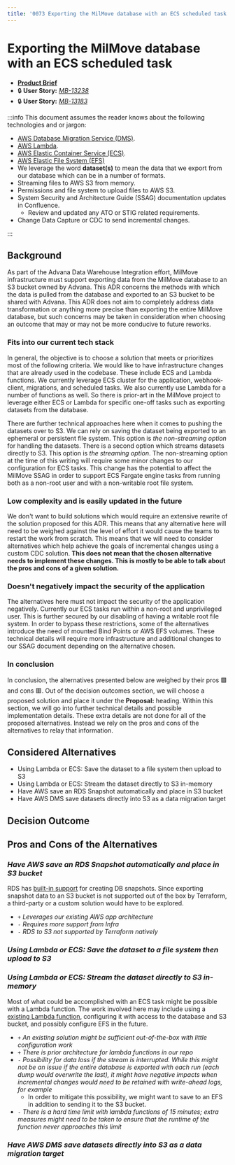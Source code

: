```yaml
---
title: '0073 Exporting the MilMove database with an ECS scheduled task'
---
```


# Exporting the MilMove database with an ECS scheduled task

- [**Product Brief**](https://dp3.atlassian.net/wiki/spaces/MT/pages/1802797074/Advana+Data+Warehouse+Integration)
- 🔒 **User Story:** [_MB-13238_](https://dp3.atlassian.net/browse/MB-13238)
- 🔒 **User Story:** [_MB-13183_](https://dp3.atlassian.net/browse/MB-13183)

:::info This document assumes the reader knows about the following technologies and or jargon:
- [AWS Database Migration Service (DMS)][docs-dms].
- [AWS Lambda][docs-lambda].
- [AWS Elastic Container Service (ECS)][docs-ecs].
- [AWS Elastic File System (EFS)][docs-efs]
- We leverage the word **dataset(s)** to mean the data that we export from our
  database which can be in a number of formats.
- Streaming files to AWS S3 from memory.
- Permissions and file system to upload files to AWS S3.
- System Security and Architecture Guide (SSAG) documentation updates in
  Confluence.
    - Review and updated any ATO or STIG related requirements.
- Change Data Capture or CDC to send incremental changes.

[docs-efs]: https://docs.aws.amazon.com/efs/index.html
[docs-ecs]: https://docs.aws.amazon.com/ecs/index.html
[docs-dms]: https://docs.aws.amazon.com/dms/index.html
[docs-lambda]: https://docs.aws.amazon.com/lambda/index.html
:::

## Background

As part of the Advana Data Warehouse Integration effort, MilMove infrastructure must support exporting data from the MilMove database to an S3 bucket owned by Advana. This ADR concerns the methods with which the data is pulled from the database and exported to an S3 bucket to be shared with Advana. This ADR does not aim to completely address data transformation or anything more precise than exporting the entire MilMove database, but such concerns may be taken in consideration when choosing an outcome that may or may not be more conducive to future reworks.

### Fits into our current tech stack
In general, the objective is to choose a solution that meets or prioritizes most
of the following criteria. We would like to have infrastructure changes that are
already used in the codebase. These include ECS and Lambda functions. We
currently leverage ECS cluster for the application, webhook-client, migrations,
and scheduled tasks. We also currently use Lambda for a number of functions as
well. So there is prior-art in the MilMove project to leverage either ECS or
Lambda for specific one-off tasks such as exporting datasets from the database.

There are further technical approaches here when it comes to pushing the
datasets over to S3. We can rely on saving the dataset being exported to an
ephemeral or persistent file system. This option is _the non-streaming option_
for handling the datasets. There is a second option which streams datasets
directly to S3. This option is _the streaming option_. The non-streaming option
at the time of this writing will require some minor changes to our configuration
for ECS tasks. This change has the potential to affect the MilMove SSAG in order
to support ECS Fargate engine tasks from running both as a non-root user and
with a non-writable root file system.

### Low complexity and is easily updated in the future

We don't want to build solutions which would require an extensive rewrite of the
solution proposed for this ADR. This means that any alternative here will need
to be weighed against the level of effort it would cause the teams to restart
the work from scratch. This means that we will need to consider alternatives
which help achieve the goals of incremental changes using a custom CDC solution.
**This does not mean that the chosen alternative needs to implement these
changes. This is mostly to be able to talk about the pros and cons of a given
solution.**

### Doesn't negatively impact the security of the application

The alternatives here must not impact the security of the application
negatively. Currently our ECS tasks run within a non-root and unprivileged user.
This is further secured by our disabling of having a writable root file system.
In order to bypass these restrictions, some of the alternatives introduce the
need of mounted Bind Points or AWS EFS volumes. These technical details will
require more infrastructure and additional changes to our SSAG document
depending on the alternative chosen.

### In conclusion

In conclusion, the alternatives presented below are weighed by their pros 🟩
and cons 🟥. Out of the decision outcomes section, we will choose a proposed
solution and place it under the **Proposal:** heading. Within this section, we
will go into further technical details and possible implementation details.
These extra details are not done for all of the proposed alternatives. Instead
we rely on the pros and cons of the alternatives to relay that information.

## Considered Alternatives

* Using Lambda or ECS: Save the dataset to a file system then upload to S3
* Using Lambda or ECS: Stream the dataset directly to S3 in-memory
* Have AWS save an RDS Snapshot automatically and place in S3 bucket
* Have AWS DMS save datasets directly into S3 as a data migration target

## Decision Outcome

## Pros and Cons of the Alternatives

### *Have AWS save an RDS Snapshot automatically and place in S3 bucket*
RDS has [built-in support](https://docs.aws.amazon.com/AmazonRDS/latest/UserGuide/USER_CreateSnapshot.html) for creating DB snapshots. Since exporting snapshot data to an S3 bucket is not supported out of the box by Terraform, a third-party or a custom solution would have to be explored.
* `+` *Leverages our existing AWS app architecture*
* `-` *Requires more support from Infra*
* `-` *RDS to S3 not supported by Terraform natively*

### *Using Lambda or ECS: Save the dataset to a file system then upload to S3*

### *Using Lambda or ECS: Stream the dataset directly to S3 in-memory*
Most of what could be accomplished with an ECS task might be possible with a Lambda function. The work involved here may include using a [existing Lambda function](https://github.com/jameshy/pgdump-aws-lambda), configuring it with access to the database and S3 bucket, and possibly configure EFS in the future.
* `+` *An existing solution might be sufficient out-of-the-box with little configuration work*
* `+` *There is prior architecture for lambda functions in our repo*
* `-` *Possibility for data loss if the stream is interrupted. While this might not be an issue if the entire database is exported with each run (each dump would overwrite the last), it might have negative impacts when incremental changes would need to be retained with write-ahead logs, for example*
	* In order to mitigate this possibility, we might want to save to an EFS in addition to sending it to the S3 bucket.
* `-` *There is a hard time limit with lambda functions of 15 minutes; extra measures might need to be taken to ensure that the runtime of the function never approaches this limit*

### *Have AWS DMS save datasets directly into S3 as a data migration target*

